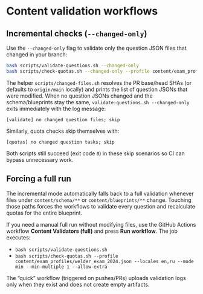 # Content validation workflows

## Incremental checks (`--changed-only`)

Use the `--changed-only` flag to validate only the question JSON files that changed in your branch:

```bash
bash scripts/validate-questions.sh --changed-only
bash scripts/check-quotas.sh --changed-only --profile content/exam_profiles/welder_exam_2024.json --locales en,ru --mode min --min-multiple 1 --allow-extra
```

The helper `scripts/changed-files.sh` resolves the PR base/head SHAs (or defaults to `origin/main` locally) and prints the list of question JSONs that were modified. When no question JSONs changed and the schema/blueprints stay the same, `validate-questions.sh --changed-only` exits immediately with the log message:

```
[validate] no changed question files; skip
```

Similarly, quota checks skip themselves with:

```
[quotas] no changed question tasks; skip
```

Both scripts still succeed (exit code `0`) in these skip scenarios so CI can bypass unnecessary work.

## Forcing a full run

The incremental mode automatically falls back to a full validation whenever files under `content/schema/**` or `content/blueprints/**` change. Touching those paths forces the workflows to validate every question and recalculate quotas for the entire blueprint.

If you need a manual full run without modifying files, use the GitHub Actions workflow **Content Validators (full)** and press **Run workflow**. The job executes:

- `bash scripts/validate-questions.sh`
- `bash scripts/check-quotas.sh --profile content/exam_profiles/welder_exam_2024.json --locales en,ru --mode min --min-multiple 1 --allow-extra`

The “quick” workflow (triggered on pushes/PRs) uploads validation logs only when they exist and does not create empty artifacts.
